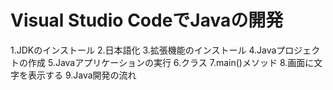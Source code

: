 # Visual Studio CodeでJavaの開発
1.JDKのインストール
2.日本語化
3.拡張機能のインストール
4.Javaプロジェクトの作成
5.Javaアプリケーションの実行
6.クラス
7.main()メソッド
8.画面に文字を表示する
9.Java開発の流れ

